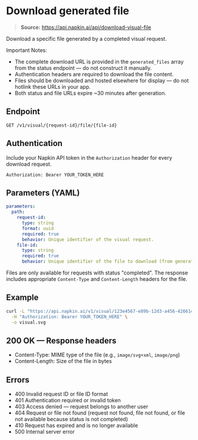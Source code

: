 # Download generated file

> **Source:** https://api.napkin.ai/api/download-visual-file

Download a specific file generated by a completed visual request.

Important Notes:
- The complete download URL is provided in the `generated_files` array from the status endpoint — do not construct it manually.
- Authentication headers are required to download the file content.
- Files should be downloaded and hosted elsewhere for display — do not hotlink these URLs in your app.
- Both status and file URLs expire ~30 minutes after generation.

## Endpoint

```
GET /v1/visual/{request-id}/file/{file-id}
```

## Authentication

Include your Napkin API token in the `Authorization` header for every download request.

```
Authorization: Bearer YOUR_TOKEN_HERE
```

## Parameters (YAML)

```yaml
parameters:
  path:
    request-id:
      type: string
      format: uuid
      required: true
      behavior: Unique identifier of the visual request.
    file-id:
      type: string
      required: true
      behavior: Unique identifier of the file to download (from generated_files in status response).
```

Files are only available for requests with status "completed". The response includes appropriate `Content-Type` and `Content-Length` headers for the file.

## Example

```bash
curl -L "https://api.napkin.ai/v1/visual/123e4567-e89b-12d3-a456-426614174000/file/426614174000-wdjvjhwv8" \
  -H "Authorization: Bearer YOUR_TOKEN_HERE" \
  -o visual.svg
```

## 200 OK — Response headers

- Content-Type: MIME type of the file (e.g., `image/svg+xml`, `image/png`)
- Content-Length: Size of the file in bytes

## Errors

- 400 Invalid request ID or file ID format
- 401 Authentication required or invalid token
- 403 Access denied — request belongs to another user
- 404 Request or file not found (request not found, file not found, or file not available because status is not completed)
- 410 Request has expired and is no longer available
- 500 Internal server error
